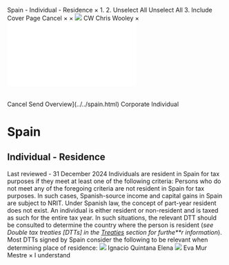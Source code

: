 Spain - Individual - Residence
×
1.
2.
Unselect All
Unselect All
3.
Include Cover Page
Cancel
×
×
![](../../-/media/world-wide-tax-summaries/attachments/global---chris-wooley.ashx%3Frev=ac5e5f3223b34096b1afc2a6009c7320&revision=ac5e5f32-23b3-4096-b1af-c2a6009c7320&hash=859B7ADC84DC2CBEC9760E9E6EE7DE6D0A8BFCDF)
CW
Chris Wooley
×
![](residence.html)
######
Cancel
Send
Overview](../../spain.html)
Corporate
Individual
# Spain
## Individual - Residence
Last reviewed - 31 December 2024
Individuals are resident in Spain for tax purposes if they meet at least one of the following criteria:
Persons who do not meet any of the foregoing criteria are not resident in Spain for tax purposes. In such cases, Spanish-source income and capital gains in Spain are subject to NRIT.
Under Spanish law, the concept of part-year resident does not exist. An individual is either resident or non-resident and is taxed as such for the entire tax year.
In such situations, the relevant DTT should be consulted to determine the country where the person is resident (*see Double tax treaties [DTTs] in the [Treaties](foreign-tax-relief-and-tax-treaties.html)* *section for furthe**r information*).
Most DTTs signed by Spain consider the following to be relevant when determining place of residence:
![](../../-/media/world-wide-tax-summaries/attachments/spain---ignacio_quintana_elena.ashx%3Frev=9eabee28435640dc847d0a2f012c3bf4&revision=9eabee28-4356-40dc-847d-0a2f012c3bf4&hash=03B96ABF832106F3A3115CC95D5AAC1E92A36026)
Ignacio Quintana Elena
![](../../-/media/world-wide-tax-summaries/attachments/spain---eva_mur_mestre.ashx%3Frev=0eb32255ebf5421fb184c75c2407493b&revision=0eb32255-ebf5-421f-b184-c75c2407493b&hash=E2A588E14A07719823B1C89E73D767BE8BA28178)
Eva Mur Mestre
×
I understand